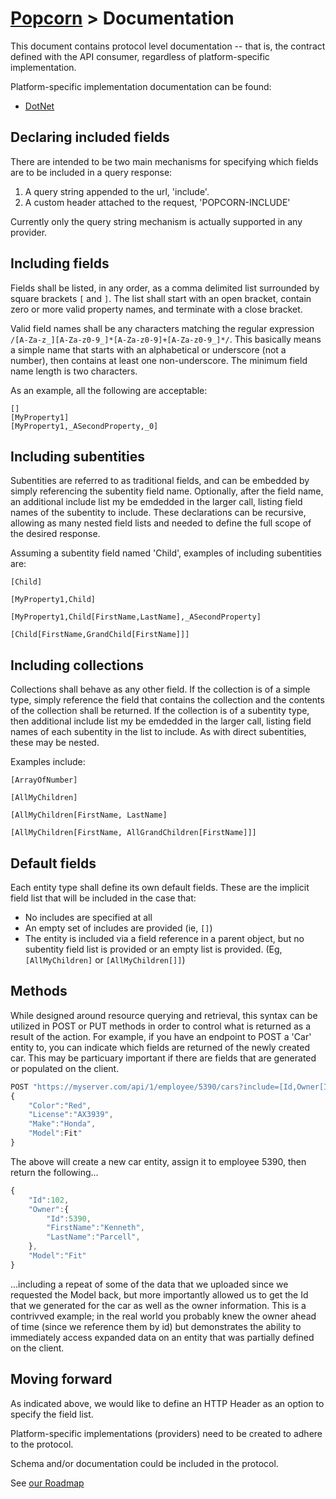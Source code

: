 # [Popcorn](../README.md) > Documentation

This document contains protocol level documentation -- that is, the contract defined with the API consumer, regardless of platform-specific implementation.

Platform-specific implementation documentation can be found:
+ [DotNet](dotnet/DotNetDocumentation.md)
 
## Declaring included fields
There are intended to be two main mechanisms for specifying which fields are to be included in a query response:
1. A query string appended to the url, 'include'.
2. A custom header attached to the request, 'POPCORN-INCLUDE'
 
Currently only the query string mechanism is actually supported in any provider.

## Including fields
Fields shall be listed, in any order, as a comma delimited list surrounded by square brackets `[` and `]`.  The list shall start with an open bracket, contain zero or more valid property names, and terminate with a close bracket.

Valid field names shall be any characters matching the regular expression `/[A-Za-z_][A-Za-z0-9_]*[A-Za-z0-9]+[A-Za-z0-9_]*/`.
This basically means a simple name that starts with an alphabetical or underscore (not a number), then contains at least one non-underscore.
The minimum field name length is two characters.

As an example, all the following are acceptable:

`[]`  
`[MyProperty1]`  
`[MyProperty1,_ASecondProperty,_0]`  


## Including subentities
Subentities are referred to as traditional fields, and can be embedded by simply referencing the subentity field name.  Optionally, after the field name, an additional include list my be emdedded in the larger call, 
listing field names of the subentity to include.  These declarations can be recursive, allowing as many nested field lists and needed to define the full scope of the desired response.

Assuming a subentity field named 'Child', examples of including subentities are:

`[Child]`

`[MyProperty1,Child]`

`[MyProperty1,Child[FirstName,LastName],_ASecondProperty]`

`[Child[FirstName,GrandChild[FirstName]]]`

## Including collections
Collections shall behave as any other field.  If the collection is of a simple type, simply reference the field that contains the collection and the contents of the collection shall be returned.  If the collection is of a subentity type,
then additional include list my be emdedded in the larger call, listing field names of each subentity in the list to include.  As with direct subentities, these may be nested.

Examples include:

`[ArrayOfNumber]`

`[AllMyChildren]`

`[AllMyChildren[FirstName, LastName]`

`[AllMyChildren[FirstName, AllGrandChildren[FirstName]]]`


## Default fields
Each entity type shall define its own default fields.  These are the implicit field list that will be included in the case that:
+ No includes are specified at all
+ An empty set of includes are provided (ie, ```[]```)
+ The entity is included via a field reference in a parent object, but no subentity field list is provided or an empty list is provided. (Eg, ```[AllMyChildren]``` or ```[AllMyChildren[]]```)

## Methods
While designed around resource querying and retrieval, this syntax can be utilized in POST or PUT methods in order to control what is returned as a result of the action.  For example, if you have an endpoint to POST a 'Car' entity to, you can 
indicate which fields are returned of the newly created car.  This may be particuary important if there are fields that are generated or populated on the client.

```javascript
POST "https://myserver.com/api/1/employee/5390/cars?include=[Id,Owner[Id,FirstName,LastName],Model]"
{
    "Color":"Red",
    "License":"AX3939",
    "Make":"Honda",
    "Model":Fit"
}
```

The above will create a new car entity, assign it to employee 5390, then return the following...

```javascript
{
    "Id":102,
    "Owner":{
        "Id":5390,
        "FirstName":"Kenneth",
        "LastName":"Parcell",
    },
    "Model":"Fit"
}
```

...including a repeat of some of the data that we uploaded since we requested the Model back, but more importantly allowed us to get the Id that we generated for the car as well as the owner information.  This is a contrivved example; in the real world
you probably knew the owner ahead of time (since we reference them by id) but demonstrates the ability to immediately access expanded data on an entity that was partially defined on the client.


## Moving forward
As indicated above, we would like to define an HTTP Header as an option to specify the field list.

Platform-specific implementations (providers) need to be created to adhere to the protocol.

Schema and/or documentation could be included in the protocol.

See [our Roadmap](Roadmap.md)


